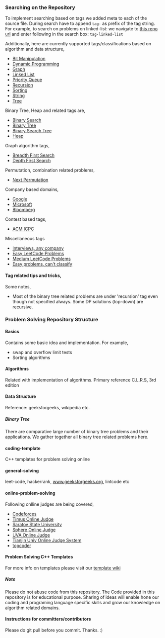 ### Searching on the Repository
To implement searching based on tags we added meta to each of the source file.
During search have to append `tag-` as prefix of the tag string. For example, to
search on problems on linked-list: we navigate to [this repo
url](https://github.com/atiq-cs/Problem-Solving/) and enter following in the
search box: `tag-linked-list`

Additionally, here are currently supported tags/classifications based on
algorithm and data structure,
 * [Bit Manipulation](
https://github.com/atiq-cs/Problem-Solving/search?q=tag-bitwise)
 * [Dynamic Programming](
https://github.com/atiq-cs/Problem-Solving/search?q=tag-algo-dp)
 * [Graph](https://github.com/atiq-cs/Problem-Solving/search?q=tag-graph)
 * [Linked List](https://github.com/atiq-cs/Problem-Solving/search?q=tag-linked-list)
 * [Priority Queue](
 https://github.com/atiq-cs/Problem-Solving/search?q=tag-priority-queue)
 * [Recursion](
https://github.com/atiq-cs/Problem-Solving/search?q=tag-recursion)
 * [Sorting](https://github.com/atiq-cs/Problem-Solving/search?q=tag-sorting)
 * [String](https://github.com/atiq-cs/Problem-Solving/search?q=tag-string)
 * [Tree](https://github.com/atiq-cs/Problem-Solving/search?q=tag-tree)

Binary Tree, Heap and related tags are,
 * [Binary Search](
https://github.com/atiq-cs/Problem-Solving/search?q=tag-binary-search)
 * [Binary Tree](
https://github.com/atiq-cs/Problem-Solving/search?q=tag-binary-tree)
 * [Binary Search Tree](
https://github.com/atiq-cs/Problem-Solving/search?q=tag-bst)
 * [Heap](https://github.com/atiq-cs/Problem-Solving/search?q=tag-heap)

Graph algorithm tags,
 * [Breadth First Search](
https://github.com/atiq-cs/Problem-Solving/search?q=tag-bfs)
 * [Depth First Search](
https://github.com/atiq-cs/Problem-Solving/search?q=tag-dfs)

Permutation, combination related problems,
 * [Next Permutation](
https://github.com/atiq-cs/Problem-Solving/search?q=tag-next-permutation)

Company based domains,
 * [Google](https://github.com/atiq-cs/Problem-Solving/search?q=tag-google)
 * [Microsoft](
https://github.com/atiq-cs/Problem-Solving/search?q=tag-microsoft)
* [Bloomberg](
https://github.com/atiq-cs/Problem-Solving/search?q=tag-bloomberg)

Contest based tags,
 * [ACM ICPC](https://github.com/atiq-cs/Problem-Solving/search?q=tag-acm-icpc)
 
Miscellaneous tags
 * [Interviews, any company](
https://github.com/atiq-cs/Problem-Solving/search?q=tag-interviews)
 * [Easy LeetCode Problems](
https://github.com/atiq-cs/Problem-Solving/search?q=tag-leetcode-easy)
 * [Medium LeetCode Problems](
https://github.com/atiq-cs/Problem-Solving/search?q=tag-leetcode-medium)
  * [Easy problems, can't classify](
https://github.com/atiq-cs/Problem-Solving/search?q=tag-easy)

#### Tag related tips and tricks,
Some notes,
 - Most of the binary tree related problems are under 'recursion' tag even
 though not specified always. Some DP solutions (top-down) are recursive.

### Problem Solving Repository Structure
#### Basics
Contains some basic idea and implementation.
For example,
 * swap and overflow limit tests
 * Sorting algorithms

#### Algorithms
Related with implementation of algorithms. Primary reference C.L.R.S, 3rd
edition

#### Data Structure
Reference: geeksforgeeks, wikipedia etc.

##### Binary Tree
There are comparative large number of binary tree problems and their
applications. We gather together all binary tree related problems here.

#### coding-template
C++ templates for problem solving online

#### general-solving
leet-code, hackerrank, www.geeksforgeeks.org, lintcode etc

#### online-problem-solving
Following onlline judges are being covered,
 * [Codeforces](http://codeforces.com/)
 * [Timus Online Judge](http://acm.timus.ru/problemset.aspx)
 * [Saratov State University](http://acm.sgu.ru/problemset.php?show_volumes)
 * [Sphere Online Judge](http://www.spoj.com/problems/)
 * [UVA Online Judge](https://uva.onlinejudge.org/)
 * [Tianjin Univ Online Judge System](http://acm.tju.edu.cn/toj/problem.html)
 * [topcoder](http://community.topcoder.com/tc?module=ProblemArchive)

#### Problem Solving C++ Templates
For more info on templates please visit our [template
wiki](https://github.com/atiq-cs/Problem-Solving/wiki/Templates) 

##### Note
Please do not abuse code from this repository. The Code provided in this
repository is for educational purpose. Sharing of ideas will enable hone our
coding and programing language specific skills and grow our knowledge on
algorithm related domains.

#### Instructions for committers/contributors
Please do git pull before you commit. Thanks. :)
